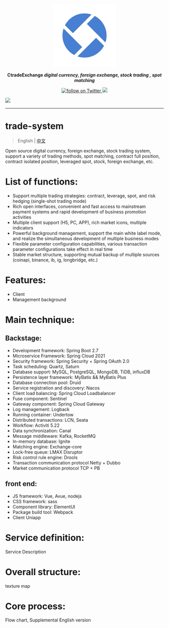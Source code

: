 <p align="center">
<a href="https://ctradeex.io/"><img src="docs/images/ctradeex-icon.jpg" alt="banner" width="200px"></a>
</p>

<p align="center">
<b> CtradeExchange <i>digital currency, foreign exchange, stock trading , spot matching</i></b>
</p>

<p align=center>

<a href="https://twitter.com/intent/follow?screen_name=KubeSphere">
  <img src="https://img.shields.io/twitter/follow/KubeSphere?style=social" alt="follow on Twitter">
</a>
<a href="https://join.slack.com/t/kubesphere/shared_invite/enQtNTE3MDIxNzUxNzQ0LTZkNTdkYWNiYTVkMTM5ZThhODY1MjAyZmVlYWEwZmQ3ODQ1NmM1MGVkNWEzZTRhNzk0MzM5MmY4NDc3ZWVhMjE">
  <img src="https://img.shields.io/badge/Slack-600%2B-blueviolet?logo=slack&amp;logoColor=white">
</a>

<a href="https://www.youtube.com/channel/UCyTdUQUYjf7XLjxECx63Hpw"><img src="https://img.shields.io/youtube/channel/subscribers/UCyTdUQUYjf7XLjxECx63Hpw?style=social"></a>

</p>


----

# trade-system
> English | [中文](README_zh.md)

Open source digital currency, foreign exchange, stock trading system, support a variety of trading methods, spot matching, contract full position, contract isolated position, leveraged spot, stock, foreign exchange, etc.


# List of functions:

- Support multiple trading strategies: contract, leverage, spot, and risk hedging (single-shot trading mode)
- Rich open interfaces, convenient and fast access to mainstream payment systems and rapid development of business promotion activities
- Multiple client support (H5, PC, APP), rich market icons, multiple indicators
- Powerful background management, support the main white label mode, and realize the simultaneous development of multiple business modes
- Flexible parameter configuration capabilities, various transaction parameter configurations take effect in real time
- Stable market structure, supporting mutual backup of multiple sources (coinapi, binance, ib, ig, longbridge, etc.)


# Features:
- Client
- Management background

# Main technique:

## Backstage:
- Development framework: Spring Boot 2.7
- Microservice Framework: Spring Cloud 2021
- Security framework: Spring Security + Spring OAuth 2.0
- Task scheduling: Quartz, Saturn
- Database support: MySQL, PostgreSQL, MongoDB, TiDB, influxDB
- Persistence layer framework: MyBatis && MyBatis Plus
- Database connection pool: Druid
- Service registration and discovery: Nacos
- Client load balancing: Spring Cloud Loadbalancer
- Fuse component: Sentinel
- Gateway component: Spring Cloud Gateway
- Log management: Logback
- Running container: Undertow
- Distributed transactions: LCN, Seata
- Workflow: Activiti 5.22
- Data synchronization: Canal
- Message middleware: Kafka, RocketMQ
- In-memory database: Ignite
- Matching engine: Exchange-core
- Lock-free queue: LMAX Disruptor
- Risk control rule engine: Drools
- Transaction communication protocol Netty + Dubbo
- Market communication protocol TCP + PB

## front end:
- JS framework: Vue, Avue, nodejs
- CSS framework: sass
- Component library: ElementUI
- Package build tool: Webpack
- Client Uniapp


# Service definition:
Service Description



# Overall structure:
texture map



# Core process:
Flow chart, Supplemental English version
